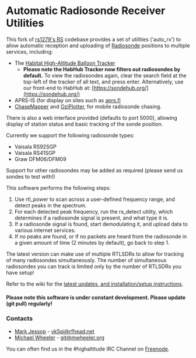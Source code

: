 # Automatic Radiosonde Receiver Utilities
This fork of [rs1279's RS](https://github.com/rs1729/RS) codebase provides a set of utilities ('auto_rx') to allow automatic reception and uploading of [Radiosonde](https://en.wikipedia.org/wiki/Radiosonde) positions to multiple services, including:
* The [Habitat High-Altitude Balloon Tracker](https://tracker.habhub.org)
  * **Please note the HabHub Tracker now filters out radiosondes by default.** To view the radiosondes again, clear the search field at the top-left of the tracker of all text, and press enter. Alternatively, use our front-end to HabHub at: [https://sondehub.org/](https://sondehub.org/)
* APRS-IS (for display on sites such as [aprs.fi](https://aprs.fi)
* [ChaseMapper](https://github.com/projecthorus/chasemapper) and [OziPlotter](https://github.com/projecthorus/oziplotter), for mobile radiosonde chasing.

There is also a web interface provided (defaults to port 5000), allowing display of station status and basic tracking of the sonde position.

Currently we support the following radiosonde types:
* Vaisala RS92SGP
* Vaisala RS41SGP
* Graw DFM06/DFM09

Support for other radiosondes may be added as required (please send us sondes to test with!)

This software performs the following steps:
1. Use rtl_power to scan across a user-defined frequency range, and detect peaks in the spectrum.
2. For each detected peak frequency, run the rs_detect utility, which determines if a radiosonde signal is present, and what type it is.
3. If a radiosonde signal is found, start demodulating it, and upload data to various internet services.
4. If no peaks are found, or if no packets are heard from the radiosonde in a given amount of time (2 minutes by default), go back to step 1.

The latest version can make use of multiple RTLSDRs to allow for tracking of many radiosondes simultaneously. The number of simultaneous radiosondes you can track is limited only by the number of RTLSDRs you have setup! 

Refer to the wiki for the [latest updates, and installation/setup instructions](https://github.com/projecthorus/radiosonde_auto_rx/wiki).

#### Please note this software is under constant development. Please update (git pull) regularly!

### Contacts
* [Mark Jessop](https://github.com/darksidelemm) - vk5qi@rfhead.net
* [Michael Wheeler](https://github.com/TheSkorm) - git@mwheeler.org

You can often find us in the #highaltitude IRC Channel on [Freenode](https://webchat.freenode.net/).
